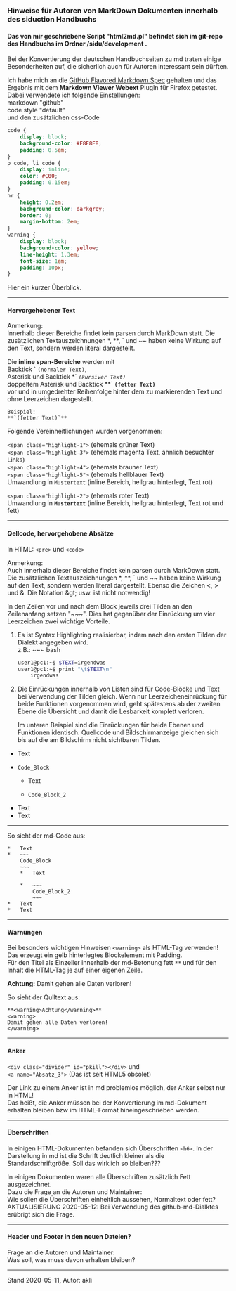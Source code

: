### Hinweise für Autoren von MarkDown Dokumenten innerhalb des siduction Handbuchs
#### Das von mir geschriebene Script "html2md.pl" befindet sich im git-repo des Handbuchs im Ordner /sidu/development .
Bei der Konvertierung der deutschen Handbuchseiten zu md traten einige Besonderheiten auf, die sicherlich auch für Autoren interessant sein dürften.

Ich habe mich an die [GitHub Flavored Markdown Spec](https://github.github.com/gfm/) gehalten und das Ergebnis mit dem **Markdown Viewer Webext** PlugIn für Firefox getestet.  
Dabei verwendete ich folgende Einstellungen:  
markdown "github"  
code style "default"  
und den zusätzlichen css-Code

~~~ css
code {
    display: block;
    background-color: #E8E8E8;
    padding: 0.5em;
}
p code, li code {
    display: inline;
    color: #C00;
    padding: 0.15em;
}
hr {
    height: 0.2em;
    background-color: darkgrey;
    border: 0;
    margin-bottom: 2em;
}
warning {
    display: block;
    background-color: yellow;
    line-height: 1.3em;
    font-size: 1em;
    padding: 10px;
}
~~~

Hier ein kurzer Überblick.

-----
#### Hervorgehobener Text

Anmerkung:  
Innerhalb dieser Bereiche findet kein parsen durch MarkDown statt. Die zusätzlichen Textauszeichnungen *, **, ` und ~~ haben keine Wirkung auf den Text, sondern werden literal dargestellt.

Die **inline span-Bereiche** werden mit  
Backtick \` `(normaler Text)`,  
Asterisk und Backtick \*\` *`(kursiver Text)`*  
doppeltem Asterisk und Backtick \*\*\` **`(fetter Text)`**  
vor und in umgedrehter Reihenfolge hinter dem zu markierenden Text  und ohne Leerzeichen dargestellt.
~~~
Beispiel:
**`(fetter Text)`**
~~~

Folgende Vereinheitlichungen wurden vorgenommen:

`<span class="highlight-1">` (ehemals grüner Text)  
`<span class="highlight-3">` (ehemals magenta Text, ähnlich besuchter Links)  
`<span class="highlight-4">` (ehemals brauner Text)  
`<span class="highlight-5">` (ehemals hellblauer Text)  
Umwandlung in `Mustertext` (inline Bereich, hellgrau hinterlegt, Text rot)

`<span class="highlight-2">` (ehemals roter Text)  
Umwandlung in **`Mustertext`** (inline Bereich, hellgrau hinterlegt, Text rot und fett)

---

#### Qellcode, hervorgehobene Absätze

In HTML: `<pre>` und `<code>`

Anmerkung:  
Auch innerhalb dieser Bereiche findet kein parsen durch MarkDown statt. Die zusätzlichen Textauszeichnungen *, **, ` und ~~ haben keine Wirkung auf den Text, sondern werden literal dargestellt. Ebenso die Zeichen <, > und &. Die Notation \&gt; usw. ist nicht notwendig!

In den Zeilen vor und nach dem Block jeweils drei Tilden an den Zeilenanfang setzen "~~~". Dies hat gegenüber der Einrückung um vier Leerzeichen zwei wichtige Vorteile.

1.  Es ist Syntax Highlighting realisierbar, indem nach den ersten Tilden der Dialekt angegeben wird.  
z.B.: ~~~ bash

    ~~~ bash
    user1@pc1:~$ $TEXT=irgendwas
    user1@pc1:~$ print "\t$TEXT\n"
        irgendwas
    ~~~

2.  Die Einrückungen innerhalb von Listen sind für Code-Blöcke und Text bei Verwendung der Tilden gleich. Wenn nur Leerzeicheneinrückung für beide Funktionen vorgenommen wird, geht spätestens ab der zweiten Ebene die Übersicht und damit die Lesbarkeit komplett verloren.

    Im unteren Beispiel sind die Einrückungen für beide Ebenen und Funktionen identisch. Quellcode und Bildschirmanzeige gleichen sich bis auf die am Bildschirm nicht sichtbaren Tilden.
*   Text
*   ~~~
    Code_Block
    ~~~
    *   Text

    *   ~~~
        Code_Block_2
        ~~~
*   Text
*   Text

---
So sieht der md-Code aus:

~~~
*   Text
*   ~~~
    Code_Block
    ~~~
    *   Text

    *   ~~~
        Code_Block_2
        ~~~
*   Text
*   Text
~~~

-----

#### Warnungen

Bei besonders wichtigen Hinweisen `<warning>` als HTML-Tag verwenden!  
Das erzeugt ein gelb hinterlegtes Blockelement mit Padding.  
Für den Titel als Einzeiler innerhalb der md-Betonung fett `**` und für den Inhalt die HTML-Tag je auf einer eigenen Zeile.

**<warning>Achtung:</warning>**
<warning>
Damit gehen alle Daten verloren!
</warning>

So sieht der Qulltext aus:
~~~
**<warning>Achtung</warning>**
<warning>
Damit gehen alle Daten verloren!
</warning>
~~~

-----
#### Anker
`<div class="divider" id="pkill"></div>`
und  
`<a name="Absatz_3">` (Das ist seit HTML5 obsolet)

Der Link zu einem Anker ist in md problemlos möglich, der Anker selbst nur in HTML!  
Das heißt, die Anker müssen bei der Konvertierung im md-Dokument erhalten bleiben bzw im HTML-Format hineingeschrieben werden.

-----

#### Überschriften
In einigen HTML-Dokumenten befanden sich Überschriften `<h6>`. In der Darstellung in md ist die Schrift deutlich kleiner als die Standardschriftgröße. Soll das wirklich so bleiben???

In einigen Dokumenten waren alle Überschriften zusätzlich Fett ausgezeichnet.  
Dazu die Frage an die Autoren und Maintainer:  
Wie sollen die Überschriften einheitlich aussehen, Normaltext oder fett?  
AKTUALISIERUNG 2020-05-12: Bei Verwendung des github-md-Dialktes erübrigt sich die Frage.

---- 

#### Header und Footer in den neuen Dateien? 
Frage an die Autoren und Maintainer:  
Was soll, was muss davon erhalten bleiben?

-----

Stand 2020-05-11, Autor: akli
